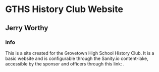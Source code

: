 # GTHS History Club Website
## Jerry Worthy

### Info
This is a site created for the Grovetown High School History Club. It is a basic website
and is configurable through the Sanity.io content-lake, accessible by the sponsor and
officers through this link: .